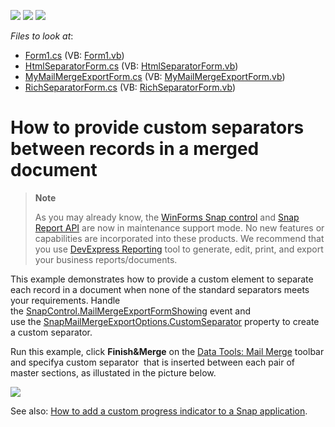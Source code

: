 <!-- default badges list -->
![](https://img.shields.io/endpoint?url=https://codecentral.devexpress.com/api/v1/VersionRange/128608789/15.1.9%2B)
[![](https://img.shields.io/badge/Open_in_DevExpress_Support_Center-FF7200?style=flat-square&logo=DevExpress&logoColor=white)](https://supportcenter.devexpress.com/ticket/details/E5073)
[![](https://img.shields.io/badge/📖_How_to_use_DevExpress_Examples-e9f6fc?style=flat-square)](https://docs.devexpress.com/GeneralInformation/403183)
<!-- default badges end -->
<!-- default file list -->
*Files to look at*:

* [Form1.cs](./CS/CustomSeparator/Form1.cs) (VB: [Form1.vb](./VB/CustomSeparator/Form1.vb))
* [HtmlSeparatorForm.cs](./CS/CustomSeparator/HtmlSeparatorForm.cs) (VB: [HtmlSeparatorForm.vb](./VB/CustomSeparator/HtmlSeparatorForm.vb))
* [MyMailMergeExportForm.cs](./CS/CustomSeparator/MyMailMergeExportForm.cs) (VB: [MyMailMergeExportForm.vb](./VB/CustomSeparator/MyMailMergeExportForm.vb))
* [RichSeparatorForm.cs](./CS/CustomSeparator/RichSeparatorForm.cs) (VB: [RichSeparatorForm.vb](./VB/CustomSeparator/RichSeparatorForm.vb))
<!-- default file list end -->
# How to provide custom separators between records in a merged document

> **Note**
>
> As you may already know, the [WinForms Snap control](https://docs.devexpress.com/WindowsForms/11373/controls-and-libraries/snap) and [Snap Report API](https://docs.devexpress.com/OfficeFileAPI/15188/snap-report-api) are now in maintenance support mode. No new features or capabilities are incorporated into these products. We recommend that you use [DevExpress Reporting](https://docs.devexpress.com/XtraReports/2162/reporting) tool to generate, edit, print, and export your business reports/documents.

This example demonstrates how to provide a custom element to separate each record in a document when none of the standard separators meets your requirements. Handle the [SnapControl.MailMergeExportFormShowing](https://docs.devexpress.com/WindowsForms/DevExpress.Snap.SnapControl.MailMergeExportFormShowing?v=21.2) event and use the [SnapMailMergeExportOptions.CustomSeparator](https://docs.devexpress.com/WindowsForms/DevExpress.Snap.Core.Options.SnapMailMergeExportOptions.CustomSeparator?v=21.2) property to create a custom separator.

Run this example, click **Finish&Merge** on the [Data Tools: Mail Merge](https://docs.devexpress.com/WindowsForms/11373/controls-and-libraries/snap?v=21.2) toolbar and specifya custom separator  that is inserted between each pair of master sections, as illustated in the picture below.  

![](https://raw.githubusercontent.com/DevExpress-Examples/how-to-provide-custom-separators-between-records-in-a-merged-document-e5073/15.1.9+/media/499d75dc-4cf6-11e6-80bf-00155d62480c.png)

See also: [How to add a custom progress indicator to a Snap application](https://github.com/DevExpress-Examples/how-to-add-a-custom-progress-indicator-to-a-snap-application-e5074).


